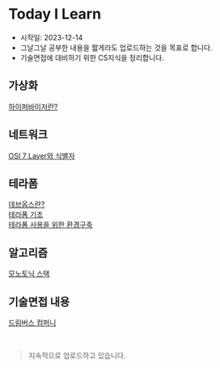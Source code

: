 # Today I Learn

- 시작일: 2023-12-14
- 그날그날 공부한 내용을 짧게라도 업로드하는 것을 목표로 합니다.
- 기술면접에 대비하기 위한 CS지식을 정리합니다.

## 가상화

[하이퍼바이저란?](https://github.com/Ohjiwoo-lab/TIL/blob/main/Virtualization/01_hypervisor.md)   

## 네트워크

[OSI 7 Layer와 식별자](https://github.com/Ohjiwoo-lab/TIL/blob/main/Network/network_overview.md)

## 테라폼

[데브옵스란?](https://github.com/Ohjiwoo-lab/TIL/blob/main/Terraform/01_What_is_DevOps.md)   
[테라폼 기초](https://github.com/Ohjiwoo-lab/TIL/blob/main/Terraform/02_Terraform_basic.md)   
[테라폼 사용을 위한 환경구축](https://github.com/Ohjiwoo-lab/TIL/blob/main/Terraform/03_Terraform_configuration.md)

## 알고리즘

[모노토닉 스택](https://github.com/Ohjiwoo-lab/TIL/blob/main/Algorithm/monotonic_stack.md)   

## 기술면접 내용

[드림버스 컴퍼니](https://github.com/Ohjiwoo-lab/TIL/blob/main/CS_Interview/dreamverse_company.md)

<br/>

> 지속적으로 업로드하고 있습니다.
